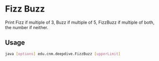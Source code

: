# Fizz Buzz

Print Fizz if multiple of 3, Buzz if multiple of 5, FizzBuzz if
multiple of both, the number if neither.

## Usage
```bash
java [options] edu.cnm.deepdive.FizzBuzz [upperLimit]
```